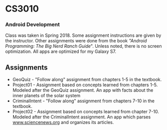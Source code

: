 # CS3010
### Android Development
Class was taken in Spring 2018. Some assignment instructions are given by the instructor. Other assignments were done from the book _"Android Programming: The Big Nerd Ranch Guide_". Unless noted, there is no screen optimization. All apps are optimized for my Galaxy S7.

## Assignments
* GeoQuiz - "Follow along" assignment from chapters 1-5 in the textbook.
* Project01 - Assignment based on concepts learned from chapters 1-5. Modeled after the GeoQuiz assignment. An app with facts about the inner planets of the solar system
* CriminalIntent - "Follow along" assignment from chapters 7-10 in the textbook.
* Project02 - Assignment based on concepts learned from chapter 7-10. Modeled after the CriminalIntent assignment. An app which parses www.sciencenews.org and organizes its articles.